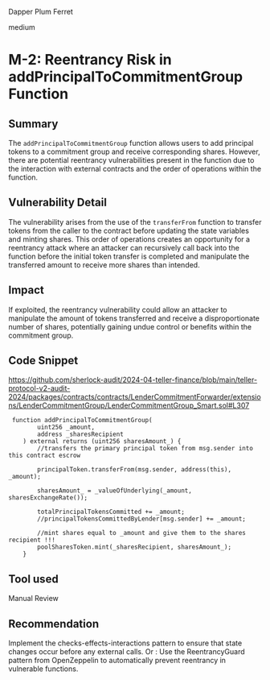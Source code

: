 Dapper Plum Ferret

medium

# M-2:  Reentrancy Risk in addPrincipalToCommitmentGroup Function

## Summary
The `addPrincipalToCommitmentGroup` function allows users to add principal tokens to a commitment group and receive corresponding shares. However, there are potential reentrancy vulnerabilities present in the function due to the interaction with external contracts and the order of operations within the function.
## Vulnerability Detail
The vulnerability arises from the use of the `transferFrom` function to transfer tokens from the caller to the contract before updating the state variables and minting shares. This order of operations creates an opportunity for a reentrancy attack where an attacker can recursively call back into the function before the initial token transfer is completed and manipulate the transferred amount to receive more shares than intended.
## Impact
If exploited, the reentrancy vulnerability could allow an attacker to manipulate the amount of tokens transferred and receive a disproportionate number of shares, potentially gaining undue control or benefits within the commitment group.
## Code Snippet
https://github.com/sherlock-audit/2024-04-teller-finance/blob/main/teller-protocol-v2-audit-2024/packages/contracts/contracts/LenderCommitmentForwarder/extensions/LenderCommitmentGroup/LenderCommitmentGroup_Smart.sol#L307
```solidity
 function addPrincipalToCommitmentGroup(
        uint256 _amount,
        address _sharesRecipient
    ) external returns (uint256 sharesAmount_) {
        //transfers the primary principal token from msg.sender into this contract escrow

        principalToken.transferFrom(msg.sender, address(this), _amount);

        sharesAmount_ = _valueOfUnderlying(_amount, sharesExchangeRate());

        totalPrincipalTokensCommitted += _amount;
        //principalTokensCommittedByLender[msg.sender] += _amount;

        //mint shares equal to _amount and give them to the shares recipient !!!
        poolSharesToken.mint(_sharesRecipient, sharesAmount_);
    }
```
## Tool used

Manual Review

## Recommendation
Implement the checks-effects-interactions pattern to ensure that state changes occur before any external calls.
Or : Use the ReentrancyGuard pattern from OpenZeppelin to automatically prevent reentrancy in vulnerable functions.